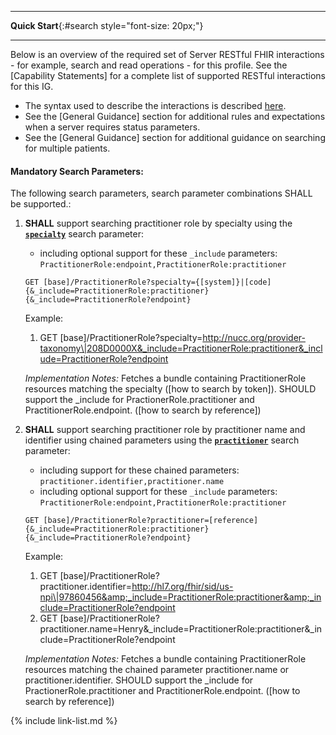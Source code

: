 
---

**Quick Start**{:#search style="font-size: 20px;"}

---

Below is an overview of the required set of Server RESTful FHIR interactions - for example, search and read operations - for this profile. See the [Capability Statements] for a complete list of supported RESTful interactions for this IG.

- The syntax used to describe the interactions is described [here](general-guidance.html#search-syntax).
- See the [General Guidance] section for additional rules and expectations when a server requires status parameters.
- See the [General Guidance] section for additional guidance on searching for multiple patients.

#### Mandatory Search Parameters:

The following search parameters, search parameter combinations SHALL be supported.:

1. **SHALL** support searching practitioner role by specialty using the **[`specialty`](SearchParameter-us-core-practitionerrole-specialty.html)** search parameter:

    - including optional support for these `_include` parameters: `PractitionerRole:endpoint,PractitionerRole:practitioner`

    `GET [base]/PractitionerRole?specialty={[system]}|[code]{&_include=PractitionerRole:practitioner}{&_include=PractitionerRole?endpoint}`

    Example:

      1. GET [base]/PractitionerRole?specialty=http://nucc.org/provider-taxonomy\|208D0000X&_include=PractitionerRole:practitioner&_include=PractitionerRole?endpoint

    *Implementation Notes:* Fetches a bundle containing  PractitionerRole resources matching the specialty ([how to search by token]).  SHOULD support the _include for PractionerRole.practitioner and PractitionerRole.endpoint. ([how to search by reference])

1. **SHALL** support searching practitioner role by practitioner name and identifier using chained parameters using the **[`practitioner`](SearchParameter-us-core-practitionerrole-practitioner.html)** search parameter:

    - including support for these chained parameters: `practitioner.identifier,practitioner.name`
    - including optional support for these `_include` parameters: `PractitionerRole:endpoint,PractitionerRole:practitioner`

    `GET [base]/PractitionerRole?practitioner=[reference]{&_include=PractitionerRole:practitioner}{&_include=PractitionerRole?endpoint}`

    Example:

      1. GET [base]/PractitionerRole?practitioner.identifier=http://hl7.org/fhir/sid/us-npi\|97860456&amp;_include=PractitionerRole:practitioner&amp;_include=PractitionerRole?endpoint
      1. GET [base]/PractitionerRole?practitioner.name=Henry&amp;_include=PractitionerRole:practitioner&amp;_include=PractitionerRole?endpoint

    *Implementation Notes:* Fetches a bundle containing  PractitionerRole resources matching the chained parameter practitioner.name or practitioner.identifier. SHOULD support the _include for PractionerRole.practitioner and PractitionerRole.endpoint. ([how to search by reference])



{% include link-list.md %}

